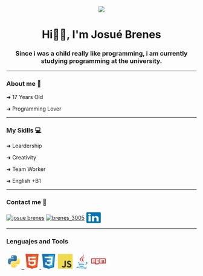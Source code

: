<div id="header" align="center">
    <img src="https://media.giphy.com/media/7NoNw4pMNTvgc/giphy.gif" width="200" />
    <h1 align="center">Hi👋🏼, I'm Josué Brenes</h1>
    <h3 align="center">Since i was a child really like programming, i am currently studying programming at the university.
    </h3>
</div>

---
### About me 👤

➜ 17 Years Old

➜ Programming Lover 

--- 
### My Skills 💻

➜ Leardership

➜ Creativity

➜ Team Worker

➜ English +B1

---
<h3 align="left">Contact me 📱
</h3>
<p align="left">
<a href="https://www.facebook.com/Josue.Brenes.3005" target="blank"><img align="center" src="https://raw.githubusercontent.com/rahuldkjain/github-profile-readme-generator/master/src/images/icons/Social/facebook.svg" alt="josue brenes" height="30" width="40" /></a>
<a href="https://instagram.com/brenes_3005" target="blank"><img align="center" src="https://raw.githubusercontent.com/rahuldkjain/github-profile-readme-generator/master/src/images/icons/Social/instagram.svg" alt="brenes_3005" height="30" width="40" /></a>
<a href="https://www.linkedin.com/in/josu%C3%A9-brenes-0281ba211/" target="blank"><img align="center" src="https://github.com/devicons/devicon/blob/master/icons/linkedin/linkedin-original.svg" alt="Josué Brenes" height="30" width="40" /></a>
</p>


---
<div align="left">
    <h3>Lenguajes and Tools<h3>
 </div>
    <p align="left"> <a href="https://www.w3.org/html/" target="_blank" rel="noreferrer"> <img src="https://github.com/devicons/devicon/blob/master/icons/python/python-original.svg" tittle="Git" **alt="Git"
    width="40" height="40"/>&nbsp; 
    <img src="https://github.com/devicons/devicon/blob/master/icons/html5/html5-original.svg" alt="html5" width="40" height="40"/> </a> <a href="https://www.python.org" target="_blank" rel="noreferrer"></a>
     <img src="https://github.com/devicons/devicon/blob/master/icons/css3/css3-original.svg" alt="css3" width="40" height="40"/> </a>
    <img src="https://github.com/devicons/devicon/blob/master/icons/javascript/javascript-original.svg" width="40" height="40"/> </a>
    <img src="https://github.com/devicons/devicon/blob/master/icons/java/java-original.svg" width="40" height="40"/> </a>
    <img src="https://github.com/devicons/devicon/blob/master/icons/npm/npm-original-wordmark.svg" width="40" height="40"/> </a>
</div>
